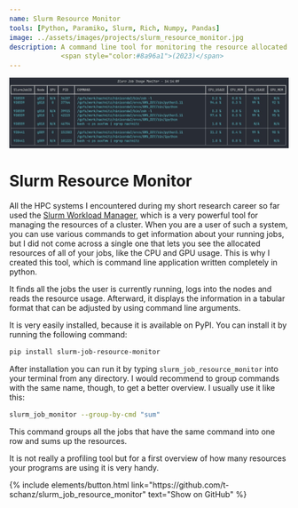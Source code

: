 ```yaml
---
name: Slurm Resource Monitor
tools: [Python, Paramiko, Slurm, Rich, Numpy, Pandas]
image: ../assets/images/projects/slurm_resource_monitor.jpg
description: A command line tool for monitoring the resource allocated nodes on a slurm managed cluster.
             <span style="color:#8a96a1">(2023)</span>
---
```


![Preview of the monitor](../assets/images/projects/slurm_resource_monitor.jpg "Slurm Resource Monitor")

# Slurm Resource Monitor

All the HPC systems I encountered during my short research career so far used the 
[Slurm Workload Manager](https://slurm.schedmd.com/overview.html), which is a very powerful tool for managing the
resources of a cluster. When you are a user of such a system, you can use various commands to get information about
your running jobs, but I did not come across a single one that lets you see the allocated resources of all of your
jobs, like the CPU and GPU usage. This is why I created this tool, which is command line application written completely
in python. 

It finds all the jobs the user is currently running, logs into the nodes and reads the resource usage. Afterward,
it displays the information in a tabular format that can be adjusted by using command line arguments. 

It is very easily installed, because it is available on PyPI. You can install it by running the following command:

```bash
pip install slurm-job-resource-monitor
```

After installation you can run it by typing `slurm_job_resource_monitor` into your terminal from any directory.
I would recommend to group commands with the same name, though, to get a better overview. I usually use it like this:

```bash
slurm_job_monitor --group-by-cmd "sum"
```
This command groups all the jobs that have the same command into one row and sums up the resources.

It is not really a profiling tool but for a first overview of how many resources your programs are using it is very
handy.


<p class="text-center">
{% include elements/button.html link="https://github.com/t-schanz/slurm_job_resource_monitor" 
text="Show on GitHub" %}
</p>
